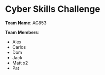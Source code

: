 # Cyber Skills Challenge

**Team Name**: AC853

**Team Members**:
- Alex
- Carlos
- Dom
- Jack
- Matt x2
- Pat
